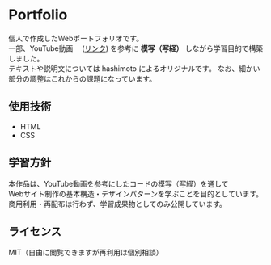 # Portfolio

個人で作成したWebポートフォリオです。  
一部、YouTube動画 　([リンク](https://youtu.be/QCCjDlBiYV8?si=2uXbJ55QNs6xAGwj)) 
を参考に **模写（写経）** しながら学習目的で構築しました。  
テキストや説明文については hashimoto によるオリジナルです。
なお、細かい部分の調整はこれからの課題になっています。

## 使用技術
- HTML
- CSS

## 学習方針
本作品は、YouTube動画を参考にしたコードの模写（写経）を通して  
Webサイト制作の基本構造・デザインパターンを学ぶことを目的としています。  
商用利用・再配布は行わず、学習成果物としてのみ公開しています。

## ライセンス
MIT（自由に閲覧できますが再利用は個別相談）
